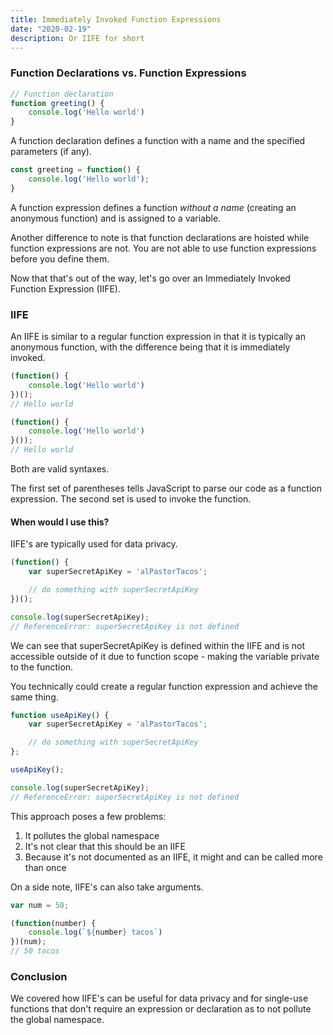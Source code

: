 ```yaml
---
title: Immediately Invoked Function Expressions
date: "2020-02-19"
description: Or IIFE for short
---
```


<h3>Function Declarations vs. Function Expressions</h3>

```javascript
// Function declaration
function greeting() {
    console.log('Hello world')
}
```

A function declaration defines a function with a name and the specified parameters (if any).

```javascript
const greeting = function() {
    console.log('Hello world');
}
```

A function expression defines a function <i>without a name</i> (creating an anonymous function) and is assigned to a variable.

Another difference to note is that function declarations are hoisted while function expressions are not. You are not able to use function expressions before you define them.

Now that that's out of the way, let's go over an Immediately Invoked Function Expression (IIFE).

<h3>IIFE</h3>

An IIFE is similar to a regular function expression in that it is typically an anonymous function, with the difference being that it is immediately invoked.

```javascript
(function() {
    console.log('Hello world')
})();
// Hello world

(function() {
    console.log('Hello world')
}());
// Hello world
```

Both are valid syntaxes.

The first set of parentheses tells JavaScript to parse our code as a function expression. The second set is used to invoke the function.

<h4>When would I use this?</h4>

IIFE's are typically used for data privacy.

```javascript
(function() {
    var superSecretApiKey = 'alPastorTacos';

    // do something with superSecretApiKey
})();

console.log(superSecretApiKey);
// ReferenceError: superSecretApiKey is not defined
```

We can see that superSecretApiKey is defined within the IIFE and is not accessible outside of it due to function scope - making the variable private to the function.

You technically could create a regular function expression and achieve the same thing.

```javascript
function useApiKey() {
    var superSecretApiKey = 'alPastorTacos';

    // do something with superSecretApiKey
};

useApiKey();

console.log(superSecretApiKey);
// ReferenceError: superSecretApiKey is not defined
```

This approach poses a few problems:

1. It pollutes the global namespace
2. It's not clear that this should be an IIFE
3. Because it's not documented as an IIFE, it might and can be called more than once

On a side note, IIFE's can also take arguments.

```javascript
var num = 50;

(function(number) {
    console.log(`${number} tacos`)
})(num);
// 50 tacos
```

<h3>Conclusion</h3>

We covered how IIFE's can be useful for data privacy and for single-use functions that don't require an expression or declaration as to not pollute the global namespace.